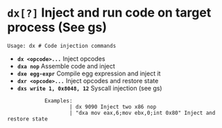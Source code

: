 <!-- TITLE: dx -->

#  **`dx[?]`** Inject and run code on target process (See gs)


```text
Usage: dx # Code injection commands
```


- **`dx <opcode>...`** Inject opcodes
- **`dxa nop`** Assemble code and inject
- **`dxe egg-expr`** Compile egg expression and inject it
- **`dxr <opcode>...`** Inject opcodes and restore state
- **`dxs write 1, 0x8048, 12`** Syscall injection (see gs)

    
```text
			Examples: 
					| dx 9090 Inject two x86 nop
					| "dxa mov eax,6;mov ebx,0;int 0x80" Inject and restore state
```
